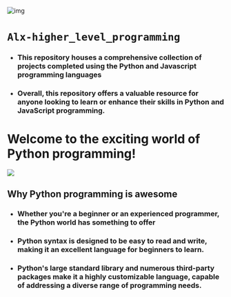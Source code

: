 ![img](https://assets.imaginablefutures.com/media/images/ALX_Logo.max-200x150.png)
# `Alx-higher_level_programming`
- ### This repository houses a comprehensive collection of projects completed using the Python and Javascript programming languages
- ### Overall, this repository offers a valuable resource for anyone looking to learn or enhance their skills in Python and JavaScript programming.

# Welcome to the exciting world of Python programming!
![](https://media3.giphy.com/media/coxQHKASG60HrHtvkt/giphy.gif?cid=6c09b952exccjrbpzizbaofik0ppffuhik96ew0z3wehubpq&ep=v1_gifs_search&rid=giphy.gif&ct=g)
## Why Python programming is awesome
- ### Whether you're a beginner or an experienced programmer, the Python world has something to offer
- ### Python syntax is designed to be easy to read and write, making it an excellent language for beginners to learn.
- ### Python's large standard library and numerous third-party packages make it a highly customizable language, capable of addressing a diverse range of programming needs.

